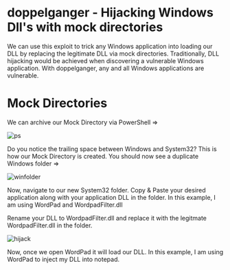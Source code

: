 # doppelganger - Hijacking Windows Dll's with mock directories
We can use this exploit to trick any Windows application into loading our DLL by replacing the legitimate DLL via mock directories. Traditionally, DLL hijacking would be achieved when discovering a vulnerable Windows application. With doppelganger, any and all Windows applications are vulnerable.
# Mock Directories
We can archive our Mock Directory via PowerShell =>

![ps](https://user-images.githubusercontent.com/90875279/133706862-3bd7577e-ccdb-44fe-b5c6-e70b2e2c2281.PNG)

Do you notice the trailing space between Windows and System32? This is how our Mock Directory is created. You should now see a duplicate Windows folder =>

![winfolder](https://user-images.githubusercontent.com/90875279/133707246-009d988e-7164-4726-b523-ecc18de0df67.PNG)

Now, navigate to our new System32 folder. Copy & Paste your desired application along with your application DLL in the folder. In this example, I am using WordPad and WordpadFilter.dll

Rename your DLL to WordpadFilter.dll and replace it with the legitmate WordpadFilter.dll in the folder.

![hijack](https://user-images.githubusercontent.com/90875279/133709434-dbfb845d-05c0-4ffa-8c84-c64731276700.PNG)

Now, once we open WordPad it will load our DLL. In this example, I am using WordPad to inject my DLL into notepad.


